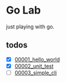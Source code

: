 # Go Lab

just playing with go.

## todos

- [x] [00001_hello_world](/00001_hello_world)
- [x] [00002_unit_test](/00002_unit_test)
- [ ] [00003_simple_cli](/00003_simple_cli)
